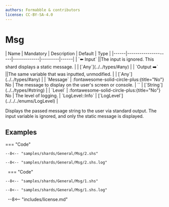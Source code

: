 ```yaml
---
authors: Formabble & contributors
license: CC-BY-SA-4.0
---
```



# Msg

<div class="sh-parameters" markdown="1">
| Name | Mandatory | Description | Default | Type |
|------|---------------------|-------------|---------|------|
| `⬅️ Input` ||The input is ignored. This shard displays a static message. | | [`Any`](../../types/#any) |
| `Output ➡️` ||The same variable that was inputted, unmodified. | | [`Any`](../../types/#any) |
| `Message` | :fontawesome-solid-circle-plus:{title="No"} No  | The message to display on the user's screen or console. | `` | [`String`](../../types/#string) |
| `Level` | :fontawesome-solid-circle-plus:{title="No"} No  | The level of logging. | `LogLevel::Info` | [`LogLevel`](../../../enums/LogLevel) |

</div>

Displays the passed message string to the user via standard output. The input variable is ignored, and only the static message is displayed.

## Examples

=== "Code"

  ```x86asm linenums="1"
  --8<-- "samples/shards/General/Msg/2.shs"
  ```

  ```
  --8<-- "samples/shards/General/Msg/2.shs.log"
  ```
&nbsp;
=== "Code"

  ```x86asm linenums="1"
  --8<-- "samples/shards/General/Msg/1.shs"
  ```

  ```
  --8<-- "samples/shards/General/Msg/1.shs.log"
  ```
&nbsp;
--8<-- "includes/license.md"

